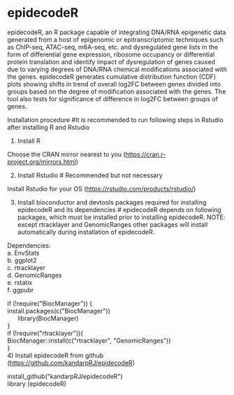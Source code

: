 # epidecodeR

epidecodeR, an R package capable of integrating DNA/RNA epigenetic data generated from a host of epigenomic or epitranscriptomic techniques such as ChIP-seq, ATAC-seq, m6A-seq, etc. and dysregulated gene lists in the form of differential gene expression, ribosome occupancy or differential protein translation and identify impact of dysregulation of genes caused due to varying degrees of DNA/RNA chemical modifications associated with the genes. epidecodeR generates cumulative distribution function (CDF) plots showing shifts in trend of overall log2FC between genes divided into groups based on the degree of modification associated with the genes. The tool also tests for significance of difference in log2FC between groups of genes.

Installation procedure  #It is recommended to run following steps in Rstudio after installing R and Rstudio

1) Install R

Choose the CRAN mirror nearest to you (https://cran.r-project.org/mirrors.html)

2) Install Rstudio # Recommended but not necessary 

Install Rstudio for your OS (https://rstudio.com/products/rstudio/)

3) Install bioconductor and devtools packages required for installing epidecodeR and its dependencies # epidecodeR depends on following packages, which must be installed prior to installing epidecodeR. NOTE: except rtracklayer and GenomicRanges other packages will install automatically during installation of epidecodeR.

Dependencies:<br/>
  a. EnvStats<br/>
  b. ggplot2<br/>
  c. rtracklayer<br/>
  d. GenomicRanges<br/>
  e. rstatix<br/>
  f. ggpubr<br/>

if (!require("BiocManager")) {<br/>
install.packages(c("BiocManager"))<br/>
&nbsp;&nbsp;&nbsp;&nbsp;&nbsp;&nbsp;library(BiocManager)<br/>
}
<br/>
if (!require("rtracklayer")){<br/>
	BiocManager::install(c("rtracklayer", "GenomicRanges"))<br/>
}
<br/>
4) Install epidecodeR from github (https://github.com/kandarpRJ/epidecodeR)

install_github("kandarpRJ/epidecodeR")<br/>
library (epidecodeR)
